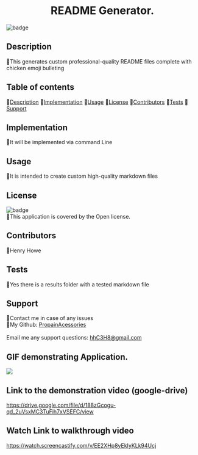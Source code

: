 
  <h1 align="center"> README Generator.</h1>

  ![badge](https://img.shields.io/badge/license-Open-brightgreen)<br />

  ## Description
  🐔This generates custom professional-quality README files complete with chicken emoji bulleting

  ## Table of contents
  🐔[Description](#description)
  🐔[Implementation](#implementation)
  🐔[Usage](#usage)
  🐔[License](#license)
  🐔[Contributors](#contributors)
  🐔[Tests](#tests)
  🐔[Support](#support)

  ## Implementation
  🐔It will be implemented via command Line

  ## Usage
  🐔It is intended to create custom high-quality markdown files

  ## License
  ![badge](https://img.shields.io/badge/license-Open-brightgreen)
  <br/>
  🐔This application is covered by the Open license.
  
  ## Contributors
  🐔Henry Howe

  ## Tests
  🐔Yes there is a results folder with a tested markdown file

  ## Support
  🐔Contact me in case of any issues<br/>
  🐔My Github: [PropainAcessories](https://github.com/undefined)<br/>
  <br/>
  Email me any support questions: hhC3H8@gmail.com<br/>
  
  ## GIF demonstrating Application.
  ![](Untitled_%20Aug%2030,%202022%202_53%20PM.gif)

## Link to the demonstration video (google-drive)
https://drive.google.com/file/d/188zGcogu-qd_2uVsxMC3TuFih7xVSEFC/view

## Watch Link to walkthrough video
https://watch.screencastify.com/v/EE2XHp8yEkIyKLk94Ucj
